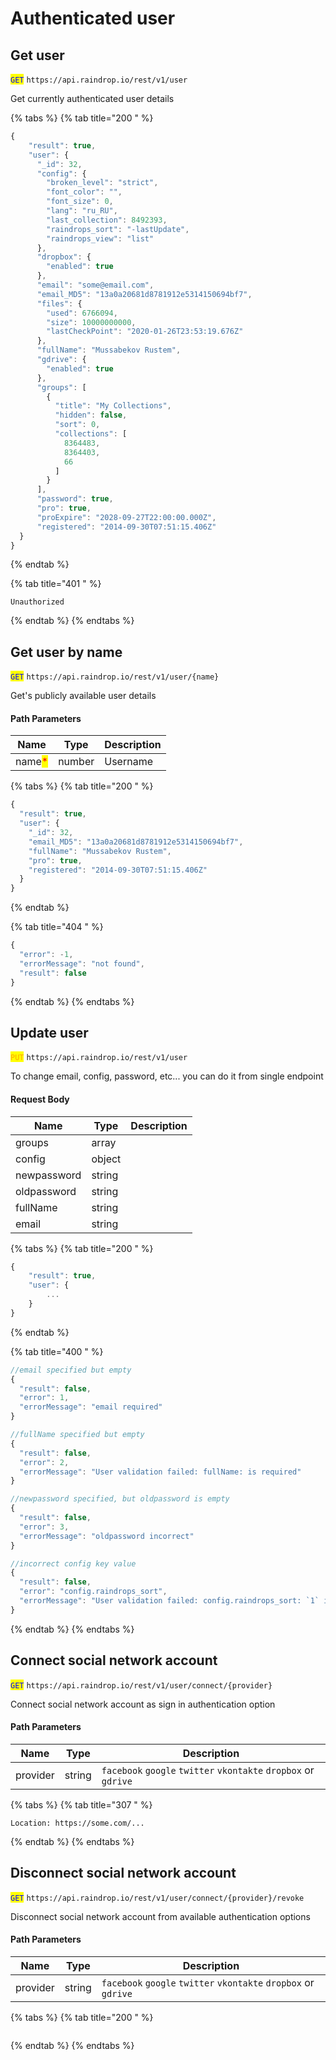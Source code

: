 # Authenticated user

## Get user

<mark style="color:blue;">`GET`</mark> `https://api.raindrop.io/rest/v1/user`

Get currently authenticated user details

{% tabs %}
{% tab title="200 " %}

```javascript
{
    "result": true,
    "user": {
      "_id": 32,
      "config": {
        "broken_level": "strict",
        "font_color": "",
        "font_size": 0,
        "lang": "ru_RU",
        "last_collection": 8492393,
        "raindrops_sort": "-lastUpdate",
        "raindrops_view": "list"
      },
      "dropbox": {
        "enabled": true
      },
      "email": "some@email.com",
      "email_MD5": "13a0a20681d8781912e5314150694bf7",
      "files": {
        "used": 6766094,
        "size": 10000000000,
        "lastCheckPoint": "2020-01-26T23:53:19.676Z"
      },
      "fullName": "Mussabekov Rustem",
      "gdrive": {
        "enabled": true
      },
      "groups": [
        {
          "title": "My Collections",
          "hidden": false,
          "sort": 0,
          "collections": [
            8364483,
            8364403,
            66
          ]
        }
      ],
      "password": true,
      "pro": true,
      "proExpire": "2028-09-27T22:00:00.000Z",
      "registered": "2014-09-30T07:51:15.406Z"
  }
}
```

{% endtab %}

{% tab title="401 " %}

```http
Unauthorized
```

{% endtab %}
{% endtabs %}

## Get user by name

<mark style="color:blue;">`GET`</mark> `https://api.raindrop.io/rest/v1/user/{name}`

Get's publicly available user details

#### Path Parameters

| Name                                   | Type   | Description |
| -------------------------------------- | ------ | ----------- |
| name<mark style="color:red;">\*</mark> | number | Username    |

{% tabs %}
{% tab title="200 " %}

```javascript
{
  "result": true,
  "user": {
    "_id": 32,
    "email_MD5": "13a0a20681d8781912e5314150694bf7",
    "fullName": "Mussabekov Rustem",
    "pro": true,
    "registered": "2014-09-30T07:51:15.406Z"
  }
}
```

{% endtab %}

{% tab title="404 " %}

```javascript
{
  "error": -1,
  "errorMessage": "not found",
  "result": false
}
```

{% endtab %}
{% endtabs %}

## Update user

<mark style="color:orange;">`PUT`</mark> `https://api.raindrop.io/rest/v1/user`

To change email, config, password, etc... you can do it from single endpoint&#x20;

#### Request Body

| Name        | Type   | Description |
| ----------- | ------ | ----------- |
| groups      | array  |             |
| config      | object |             |
| newpassword | string |             |
| oldpassword | string |             |
| fullName    | string |             |
| email       | string |             |

{% tabs %}
{% tab title="200 " %}

```javascript
{
    "result": true,
    "user": {
        ...
    }
}
```

{% endtab %}

{% tab title="400 " %}

```javascript
//email specified but empty
{
  "result": false,
  "error": 1,
  "errorMessage": "email required"
}

//fullName specified but empty
{
  "result": false,
  "error": 2,
  "errorMessage": "User validation failed: fullName: is required"
}

//newpassword specified, but oldpassword is empty
{
  "result": false,
  "error": 3,
  "errorMessage": "oldpassword incorrect"
}

//incorrect config key value
{
  "result": false,
  "error": "config.raindrops_sort",
  "errorMessage": "User validation failed: config.raindrops_sort: `1` is not a valid enum value for path `raindrops_sort`., config: Validation failed: raindrops_sort: `1` is not a valid enum value for path `raindrops_sort`."
}
```

{% endtab %}
{% endtabs %}

## Connect social network account

<mark style="color:blue;">`GET`</mark> `https://api.raindrop.io/rest/v1/user/connect/{provider}`

Connect social network account as sign in authentication option

#### Path Parameters

| Name     | Type   | Description                                                     |
| -------- | ------ | --------------------------------------------------------------- |
| provider | string | `facebook` `google` `twitter` `vkontakte` `dropbox` or `gdrive` |

{% tabs %}
{% tab title="307 " %}

```http
Location: https://some.com/...
```

{% endtab %}
{% endtabs %}

## Disconnect social network account

<mark style="color:blue;">`GET`</mark> `https://api.raindrop.io/rest/v1/user/connect/{provider}/revoke`

Disconnect social network account from available authentication options

#### Path Parameters

| Name     | Type   | Description                                                     |
| -------- | ------ | --------------------------------------------------------------- |
| provider | string | `facebook` `google` `twitter` `vkontakte` `dropbox` or `gdrive` |

{% tabs %}
{% tab title="200 " %}

```

```

{% endtab %}
{% endtabs %}
